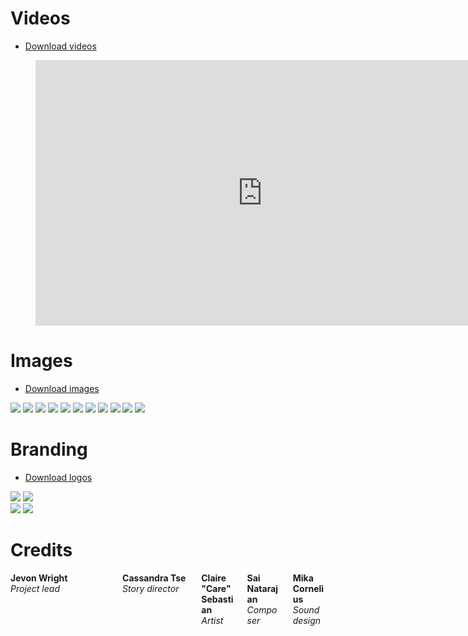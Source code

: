 # <a name="videos"></a>Videos

* [Download videos](https://drive.google.com/drive/folders/1WgJTYsf8yiNfpv-d2c1QvgU2KLPdZM6r?usp=sharing)

<figure class="video">
  <iframe width="725" height="425" src="https://www.youtube.com/embed/zie51sT-bMI" title="YouTube video player" frameborder="0" allow="accelerometer; autoplay; clipboard-write; encrypted-media; gyroscope; picture-in-picture" allowfullscreen></iframe>
</figure>

# <a name="images"></a>Images

* [Download images](https://drive.google.com/drive/folders/1WgJTYsf8yiNfpv-d2c1QvgU2KLPdZM6r?usp=sharing)

<div class="gallery">
  <a href="/assets/images/press/main capsule 16x9@2x.png"><img src="/assets/images/press/main capsule 16x9@2x.png"></a>
  <a href="/assets/images/press/screenshots/carrying materials.png"><img src="/assets/images/press/screenshots/carrying materials.png"></a>
  <a href="/assets/images/press/screenshots/conversation.png"><img src="/assets/images/press/screenshots/conversation.png"></a>
  <a href="/assets/images/press/screenshots/base with fog of war.png"><img src="/assets/images/press/screenshots/base with fog of war.png"></a>
  <a href="/assets/images/press/screenshots/building wires.png"><img src="/assets/images/press/screenshots/building wires.png"></a>
  <a href="/assets/images/press/screenshots/meteor.png"><img src="/assets/images/press/screenshots/meteor.png"></a>
  <a href="/assets/images/press/screenshots/diary entry.png"><img src="/assets/images/press/screenshots/diary entry.png"></a>
  <a href="/assets/images/press/screenshots/water drops.png"><img src="/assets/images/press/screenshots/water drops.png"></a>
  <a href="/assets/images/press/screenshots/water pump.png"><img src="/assets/images/press/screenshots/water pump.png"></a>
  <a href="/assets/images/press/screenshots/temperature overlay.png"><img src="/assets/images/press/screenshots/temperature overlay.png"></a>
  <a href="/assets/images/press/screenshots/full base.png"><img src="/assets/images/press/screenshots/full base.png"></a>
</div>

# <a name="branding"></a>Branding

* [Download logos](https://drive.google.com/drive/folders/1WgJTYsf8yiNfpv-d2c1QvgU2KLPdZM6r?usp=sharing)

<div class="gallery">
  <a href="/assets/images/press/adaptory logo black border no shadow.png"><img src="/assets/images/press/adaptory logo black border no shadow.png"></a>
  <a href="/assets/images/press/adaptory logo@1x.png"><img src="/assets/images/press/adaptory logo@1x.png"></a>
</div>

<div class="gallery">
  <a href="/assets/images/press/stormcloak logo 16x9 zoom@4x.png"><img src="/assets/images/press/stormcloak logo 16x9 zoom@4x.png"></a>
  <a href="/assets/images/press/stormcloak colour logo@4x.png"><img src="/assets/images/press/stormcloak colour logo@4x.png"></a>
</div>

# <a name="credits"></a>Credits

<div class="columns columns-5 credits">
  <div class="column">
    <b>Jevon Wright</b><br>
    <i>Project lead</i><br>
    <span class="socials">
      <a rel="me" class="highlight-inline" href="https://mastodon.social/soundasleep" title="Mastodon"><svg class="svg-icon"><use xlink:href="{{ '/assets/minima-social-icons.svg#mastodon' | relative_url }}"></use></svg></a>
      <a rel="me" class="highlight-inline" href="https://www.twitter.com/soundasleep" title="Twitter"><svg class="svg-icon"><use xlink:href="{{ '/assets/minima-social-icons.svg#twitter' | relative_url }}"></use></svg></a>
      <a rel="me" class="highlight-inline" href="https://www.linkedin.com/in/jevonwright/" title="LinkedIn"><svg class="svg-icon"><use xlink:href="{{ '/assets/minima-social-icons.svg#linkedin' | relative_url }}"></use></svg></a>
    </span>
  </div>
  <div class="column">
    <b>Cassandra Tse</b><br>
    <i>Story director</i><br>
    <span class="socials">
      <a rel="me" class="highlight-inline" href="https://www.instagram.com/lulamorashi/" title="Instagram"><svg class="svg-icon"><use xlink:href="{{ '/assets/minima-social-icons.svg#instagram' | relative_url }}"></use></svg></a>
      <a rel="me" class="highlight-inline" href="https://lulamorashi.itch.io/" title="itch.io"><svg class="svg-icon"><use xlink:href="{{ '/assets/itchio.svg#itch' | relative_url }}"></use></svg></a>
    </span>
  </div>
  <div class="column">
    <b>Claire "Care" Sebastian</b><br>
    <i>Artist</i><br>
    <span class="socials">
      <a rel="me" class="highlight-inline" href="https://www.twitter.com/careously" title="Twitter"><svg class="svg-icon"><use xlink:href="{{ '/assets/minima-social-icons.svg#twitter' | relative_url }}"></use></svg></a>
    </span>
  </div>
  <div class="column">
    <b>Sai Natarajan</b><br>
    <i>Composer</i><br>
    <span class="socials">
      <a rel="me" class="highlight-inline" href="https://www.twitter.com/viusmusic" title="Twitter"><svg class="svg-icon"><use xlink:href="{{ '/assets/minima-social-icons.svg#twitter' | relative_url }}"></use></svg></a>
    </span>
  </div>
  <div class="column">
    <b>Mika Cornelius</b><br>
    <i>Sound design</i><br>
    <span class="socials">
      <a rel="me" class="highlight-inline" href="https://www.instagram.com/mikattemusic/" title="Instagram"><svg class="svg-icon"><use xlink:href="{{ '/assets/minima-social-icons.svg#instagram' | relative_url }}"></use></svg></a>
    </span>
  </div>
</div>
